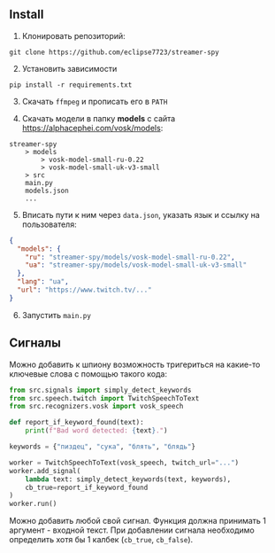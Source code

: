 ## Install

1. Клонировать репозиторий:

```
git clone https://github.com/eclipse7723/streamer-spy
```

2. Установить зависимости

```
pip install -r requirements.txt
```

3. Скачать `ffmpeg` и прописать его в `PATH`

4. Скачать модели в папку **models** с сайта https://alphacephei.com/vosk/models:

```
streamer-spy
    > models
        > vosk-model-small-ru-0.22
        > vosk-model-small-uk-v3-small
    > src
    main.py
    models.json
    ...
```

5. Вписать пути к ним через `data.json`, указать язык и ссылку на пользователя:

```json
{
  "models": {
    "ru": "streamer-spy/models/vosk-model-small-ru-0.22",
    "ua": "streamer-spy/models/vosk-model-small-uk-v3-small"
  },
  "lang": "ua",
  "url": "https://www.twitch.tv/..."
}
```

6. Запустить `main.py`

## Сигналы

Можно добавить к шпиону возможность тригериться на какие-то ключевые слова с помощью такого кода:

```python
from src.signals import simply_detect_keywords
from src.speech.twitch import TwitchSpeechToText
from src.recognizers.vosk import vosk_speech

def report_if_keyword_found(text):
    print(f"Bad word detected: {text}.")

keywords = {"пиздец", "сука", "блять", "блядь"}

worker = TwitchSpeechToText(vosk_speech, twitch_url="...")
worker.add_signal(
    lambda text: simply_detect_keywords(text, keywords),
    cb_true=report_if_keyword_found
)
worker.run()
```

Можно добавить любой свой сигнал. Функция должна принимать 1 аргумент - входной текст.
При добавлении сигнала необходимо определить хотя бы 1 калбек (`cb_true`, `cb_false`).